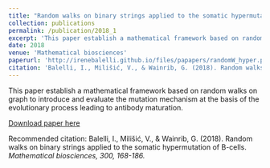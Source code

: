 ```yaml
---
title: "Random walks on binary strings applied to the somatic hypermutation of B-cells"
collection: publications
permalink: /publication/2018_1
excerpt: 'This paper establish a mathematical framework based on random walks on graph to introduce and evaluate the mutation mechanism at the basis of the evolutionary process leading to antibody maturation.'
date: 2018
venue: 'Mathematical biosciences'
paperurl: 'http://irenebalelli.github.io/files/papapers/randomW_hyper.pdf'
citation: 'Balelli, I., Milišić, V., & Wainrib, G. (2018). Random walks on binary strings applied to the somatic hypermutation of B-cells. <i>Mathematical biosciences<i>, 300, 168-186.'
---
```

This paper establish a mathematical framework based on random walks on graph to introduce and evaluate the mutation mechanism at the basis of the evolutionary process leading to antibody maturation.

[Download paper here](http://irenebalelli.github.io/files/papapers/randomW_hyper.pdf)

Recommended citation: Balelli, I., Milišić, V., & Wainrib, G. (2018). Random walks on binary strings applied to the somatic hypermutation of B-cells. <i>Mathematical biosciences<i>, 300, 168-186.